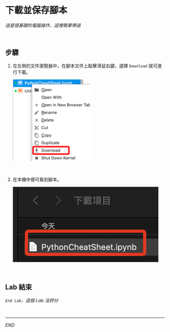 # 下載並保存腳本

_這是很基礎的電腦操作，這裡簡單帶過_

<br>

## 步驟

1. 在左側的文件瀏覽器中，在腳本文件上點擊滑鼠右鍵，選擇 `Download` 就可進行下載。

    ![](images/img_25.png)

<br>

2. 在本機中便可看到腳本。

    ![](images/img_26.png)

<br>

##  Lab 結束

_`End Lab`，這個 Lab 沒評分_

<br>

___

_END_